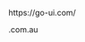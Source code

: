 <go-input id="test" type="text" label="Input field" hint="Please enter some text"></go-input>
<go-input type="text" label="Error state" hint="Please enter some text" error="This is an error"></go-input>
<go-input type="text" label="Disabled state" value="I'm not editable" disabled></go-input>
<go-input type="text" label="Readonly state" value="I'm not editable" readonly></go-input>
<go-input type="text" label="Custom icon">
  <go-icon icon-set="material-icons" name="search" slot="icon-before"></go-icon>
  <go-icon icon-set="material-icons" name="star_outline" slot="icon-after"></go-icon>
</go-input>

<go-input type="text" label="Prefix slot">
  <div slot="prefix">https://go-ui.com/</div>

  <go-icon icon-set="material-icons" name="search" slot="icon-before"></go-icon>
  <go-icon icon-set="material-icons" name="star_outline" slot="icon-after"></go-icon>
</go-input>
<go-input type="text" label="Suffix slot">
  <div slot="suffix">.com.au</div>
  <go-icon icon-set="material-icons" name="search" slot="icon-before"></go-icon>
  <go-icon icon-set="material-icons" name="star_outline" slot="icon-after"></go-icon>
</go-input>